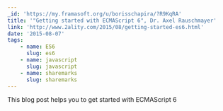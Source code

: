 ```yaml
---
_id: 'https://my.framasoft.org/u/borisschapira/?R9KqRA'
title: '"Getting started with ECMAScript 6", Dr. Axel Rauschmayer'
link: 'http://www.2ality.com/2015/08/getting-started-es6.html'
date: '2015-08-07'
tags:
    - name: ES6
      slug: es6
    - name: javascript
      slug: javascript
    - name: sharemarks
      slug: sharemarks
---
```


<div class="markdown"><p>This blog post helps you to get started with ECMAScript 6
</p></div>
